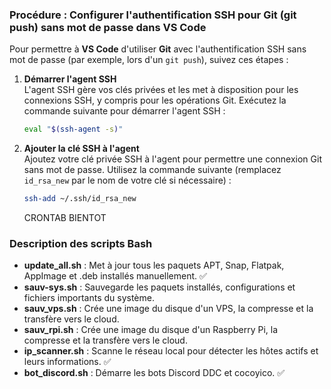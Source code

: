 ### Procédure : Configurer l'authentification SSH pour Git (git push) sans mot de passe dans VS Code

Pour permettre à **VS Code** d'utiliser **Git** avec l'authentification SSH sans mot de passe (par exemple, lors d'un `git push`), suivez ces étapes :

1. **Démarrer l'agent SSH**  
   L'agent SSH gère vos clés privées et les met à disposition pour les connexions SSH, y compris pour les opérations Git. Exécutez la commande suivante pour démarrer l'agent SSH :

   ```bash
   eval "$(ssh-agent -s)"
   ```

2. **Ajouter la clé SSH à l'agent**  
   Ajoutez votre clé privée SSH à l'agent pour permettre une connexion Git sans mot de passe. Utilisez la commande suivante (remplacez `id_rsa_new` par le nom de votre clé si nécessaire) :

   ```bash
   ssh-add ~/.ssh/id_rsa_new
   ```

   CRONTAB BIENTOT 

### Description des scripts Bash

- **update_all.sh** : Met à jour tous les paquets APT, Snap, Flatpak, AppImage et .deb installés manuellement. ✅
- **sauv-sys.sh** : Sauvegarde les paquets installés, configurations et fichiers importants du système.
- **sauv_vps.sh** : Crée une image du disque d'un VPS, la compresse et la transfère vers le cloud.
- **sauv_rpi.sh** : Crée une image du disque d'un Raspberry Pi, la compresse et la transfère vers le cloud.
- **ip_scanner.sh** : Scanne le réseau local pour détecter les hôtes actifs et leurs informations. ✅
- **bot_discord.sh** : Démarre les bots Discord DDC et cocoyico. ✅

